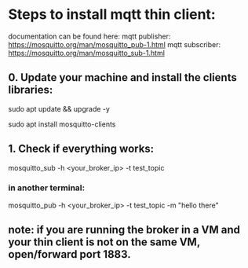 # Steps to install mqtt thin client:

documentation can be found here:
 mqtt publisher: https://mosquitto.org/man/mosquitto_pub-1.html
 mqtt subscriber: https://mosquitto.org/man/mosquitto_sub-1.html

## 0. Update your machine and install the clients libraries:

sudo apt update && upgrade -y

sudo apt install mosquitto-clients

## 1. Check if everything works:

mosquitto_sub -h <your_broker_ip> -t test_topic

### in another terminal:
mosquitto_pub -h <your_broker_ip> -t test_topic -m "hello there"

## note: if you are running the broker in a VM and your thin client is not on the same VM, open/forward port 1883.
